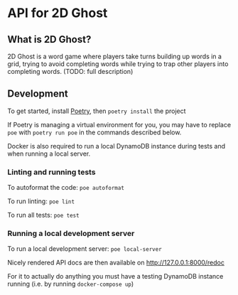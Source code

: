 # API for 2D Ghost

## What is 2D Ghost?

2D Ghost is a word game where players take turns building up words in a grid, trying to avoid completing words while trying to trap other players into completing words. (TODO: full description)

## Development
To get started, install [Poetry](https://python-poetry.org/), then `poetry install` the project

If Poetry is managing a virtual environment for you, you may have to replace `poe` with `poetry run poe` in the commands described below.

Docker is also required to run a local DynamoDB instance during tests and when running a local server.

### Linting and running tests

To autoformat the code: `poe autoformat`

To run linting: `poe lint`

To run all tests: `poe test`

### Running a local development server

To run a local development server: `poe local-server`

Nicely rendered API docs are then available on http://127.0.0.1:8000/redoc

For it to actually do anything you must have a testing DynamoDB instance running (i.e. by running `docker-compose up`)
